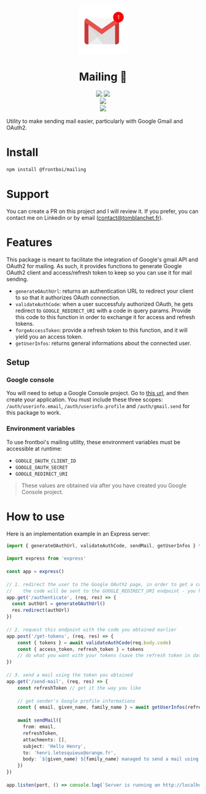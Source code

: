 <div align='center'>
    <img src="doc/mail.webp" height="128">
    <h1 align='center'>Mailing 📨</h1>
</div>

<div align="center">
    <img src=https://img.shields.io/badge/Created_by-Tom_Blanchet-blue?color=FED205&style=for-the-badge>
    <img src=https://img.shields.io/badge/Maintained%20%3F-yes-green.svg?style=for-the-badge>
</div>
 
<div align="center">
    <img src=https://img.shields.io/badge/TypeScript-007ACC?style=for-the-badge&logo=typescript&logoColor=white>
</div>
 
<div align="center">
    <a href='https://www.google.com/url?sa=t&rct=j&q=&esrc=s&source=web&cd=&cad=rja&uact=8&ved=2ahUKEwiFmq2GueKEAxXf_7sIHcONCvcQFnoECBEQAQ&url=https%3A%2F%2Ffr.linkedin.com%2Fin%2Ftom-blanchet&usg=AOvVaw2NyolXUeo7ja8PpF4VNmHt&opi=89978449'>
    <img src=https://img.shields.io/badge/Maintenu_par_Tom_Blanchet-0077B5?logo=linkedin&logoColor=white&style=for-the-badge>
    </a>
</div>

Utility to make sending mail easier, particularly with Google Gmail and OAuth2.

# Install

```bash
npm install @frontboi/mailing
```

# Support

You can create a PR on this project and I will review it.
If you prefer, you can contact me on Linkedin or by email (contact@tomblanchet.fr).

# Features

This package is meant to facilitate the integration of Google's gmail API and OAuth2 for mailing. As such, it provides functions to generate Google OAuth2 client and access/refresh token to keep so you can use it for mail sending.

- `generateOAuthUrl`: returns an authentication URL to redirect your client to so that it authorizes OAuth connection.
- `validateAuthCode`: when a user successfuly authorized OAuth, he gets redirect to `GOOGLE_REDIRECT_URI` with a code in query params. Provide this code to this function in order to exchange it for access and refresh tokens.
- `forgeAccessToken`: provide a refresh token to this function, and it will yield you an access token.
- `getUserInfos`: returns general informations about the connected user.

## Setup

### Google console

You will need to setup a Google Console project. Go to [this url](https://console.cloud.google.com), and then create your application. You must include these three scopes: `/auth/userinfo.email`, `/auth/userinfo.profile` and `/auth/gmail.send` for this package to work.

### Environment variables

To use frontboi's mailing utility, these environment variables must be accessible at runtime:

- `GOOGLE_OAUTH_CLIENT_ID`
- `GOOGLE_OAUTH_SECRET`
- `GOOGLE_REDIRECT_URI`

> These values are obtained via after you have created you Google Console project.

# How to use

Here is an implementation example in an Express server:

```typescript
import { generateOAuthUrl, validateAuthCode, sendMail, getUserInfos } from '@frontboi/mailing'

import express from 'express'

const app = express()

// 1. redirect the user to the Google OAuth2 page, in order to get a code that will be used in the next step
//    the code will be sent to the GOOGLE_REDIRECT_URI endpoint - you have configured this endpoint in the Google cloud console
app.get('/authenticate', (req, res) => {
  const authUrl = generateOAuthUrl()
  res.redirect(authUrl)
})

// 2. request this endpoint with the code you obtained earlier
app.post('/get-tokens', (req, res) => {
    const { tokens } = await validateAuthCode(req.body.code)
    const { access_token, refresh_token } = tokens
    // do what you want with your tokens (save the refresh token in database for example)
})

// 3. send a mail using the token you obtained
app.get('/send-mail', (req, res) => {
    const refreshToken // get it the way you like

    // get sender's Google profile informations
    const { email, given_name, family_name } = await getUserInfos(refreshToken)

    await sendMail({
      from: email,
      refreshToken,
      attachments: [],
      subject: 'Hello Henry',
      to: 'henri.letesquieux@orange.fr',
      body: `${given_name} ${family_name} managed to send a mail using Gmail !`,
    })
})

app.listen(port, () => console.log(`Server is running on http://localhost:${port}`))
```
